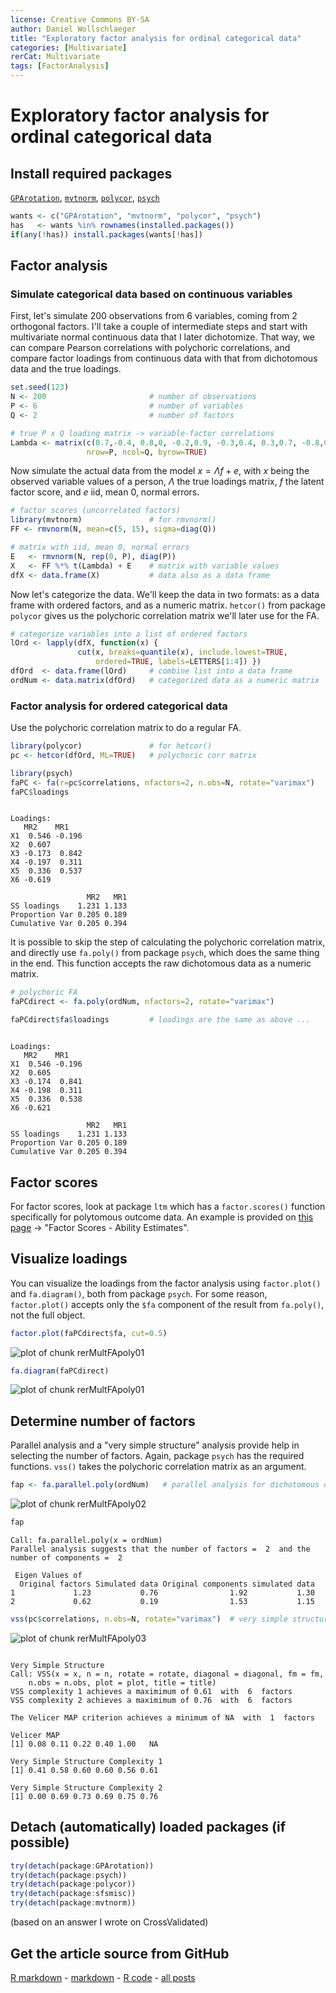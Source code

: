 ```yaml
---
license: Creative Commons BY-SA
author: Daniel Wollschlaeger
title: "Exploratory factor analysis for ordinal categorical data"
categories: [Multivariate]
rerCat: Multivariate
tags: [FactorAnalysis]
---
```


Exploratory factor analysis for ordinal categorical data
=========================

Install required packages
-------------------------

[`GPArotation`](http://cran.r-project.org/package=GPArotation), [`mvtnorm`](http://cran.r-project.org/package=mvtnorm), [`polycor`](http://cran.r-project.org/package=polycor), [`psych`](http://cran.r-project.org/package=psych)


```r
wants <- c("GPArotation", "mvtnorm", "polycor", "psych")
has   <- wants %in% rownames(installed.packages())
if(any(!has)) install.packages(wants[!has])
```


Factor analysis
-------------------------

### Simulate categorical data based on continuous variables

First, let's simulate 200 observations from 6 variables, coming from 2 orthogonal factors. I'll take a couple of intermediate steps and start with multivariate normal continuous data that I later dichotomize. That way, we can compare Pearson correlations with polychoric correlations, and compare factor loadings from continuous data with that from dichotomous data and the true loadings.


```r
set.seed(123)
N <- 200                       # number of observations
P <- 6                         # number of variables
Q <- 2                         # number of factors

# true P x Q loading matrix -> variable-factor correlations
Lambda <- matrix(c(0.7,-0.4, 0.8,0, -0.2,0.9, -0.3,0.4, 0.3,0.7, -0.8,0.1),
                 nrow=P, ncol=Q, byrow=TRUE)
```


Now simulate the actual data from the model $x = \Lambda f + e$, with $x$ being the observed variable values of a person, $\Lambda$ the true loadings matrix, $f$ the latent factor score, and $e$ iid, mean 0, normal errors.


```r
# factor scores (uncorrelated factors)
library(mvtnorm)               # for rmvnorm()
FF <- rmvnorm(N, mean=c(5, 15), sigma=diag(Q))

# matrix with iid, mean 0, normal errors
E   <- rmvnorm(N, rep(0, P), diag(P))
X   <- FF %*% t(Lambda) + E    # matrix with variable values
dfX <- data.frame(X)           # data also as a data frame
```


Now let's categorize the data. We'll keep the data in two formats: as a data frame with ordered factors, and as a numeric matrix. `hetcor()` from package `polycor` gives us the polychoric correlation matrix we'll later use for the FA.


```r
# categorize variables into a list of ordered factors
lOrd <- lapply(dfX, function(x) {
               cut(x, breaks=quantile(x), include.lowest=TRUE,
                   ordered=TRUE, labels=LETTERS[1:4]) })
dfOrd  <- data.frame(lOrd)     # combine list into a data frame
ordNum <- data.matrix(dfOrd)   # categorized data as a numeric matrix
```


### Factor analysis for ordered categorical data

Use the polychoric correlation matrix to do a regular FA.


```r
library(polycor)               # for hetcor()
pc <- hetcor(dfOrd, ML=TRUE)   # polychoric corr matrix
```



```r
library(psych)
faPC <- fa(r=pc$correlations, nfactors=2, n.obs=N, rotate="varimax")
faPC$loadings
```

```

Loadings:
   MR2    MR1   
X1  0.546 -0.196
X2  0.607       
X3 -0.173  0.842
X4 -0.197  0.311
X5  0.336  0.537
X6 -0.619       

                 MR2   MR1
SS loadings    1.231 1.133
Proportion Var 0.205 0.189
Cumulative Var 0.205 0.394
```


It is possible to skip the step of calculating the polychoric correlation matrix, and directly use `fa.poly()` from package `psych`, which does the same thing in the end. This function accepts the raw dichotomous data as a numeric matrix.


```r
# polychoric FA
faPCdirect <- fa.poly(ordNum, nfactors=2, rotate="varimax")
```



```r
faPCdirect$fa$loadings         # loadings are the same as above ...
```

```

Loadings:
   MR2    MR1   
X1  0.546 -0.196
X2  0.605       
X3 -0.174  0.841
X4 -0.198  0.311
X5  0.336  0.538
X6 -0.621       

                 MR2   MR1
SS loadings    1.231 1.133
Proportion Var 0.205 0.189
Cumulative Var 0.205 0.394
```


Factor scores
-------------------------

For factor scores, look at package `ltm` which has a `factor.scores()` function specifically for polytomous outcome data. An example is provided on [this page](http://eur.academia.edu/DimitrisRizopoulos/Teaching) -> "Factor Scores - Ability Estimates".

Visualize loadings
-------------------------

You can visualize the loadings from the factor analysis using `factor.plot()` and `fa.diagram()`, both from package `psych`. For some reason, `factor.plot()` accepts only the `$fa` component of the result from `fa.poly()`, not the full object.


```r
factor.plot(faPCdirect$fa, cut=0.5)
```

![plot of chunk rerMultFApoly01](content/assets/figure/rerMultFApoly011.png) 

```r
fa.diagram(faPCdirect)
```

![plot of chunk rerMultFApoly01](content/assets/figure/rerMultFApoly012.png) 


Determine number of factors
-------------------------

Parallel analysis and a "very simple structure" analysis provide help in selecting the number of factors. Again, package `psych` has the required functions. `vss()` takes the polychoric correlation matrix as an argument.


```r
fap <- fa.parallel.poly(ordNum)   # parallel analysis for dichotomous data
```

![plot of chunk rerMultFApoly02](content/assets/figure/rerMultFApoly02.png) 



```r
fap
```

```
Call: fa.parallel.poly(x = ordNum)
Parallel analysis suggests that the number of factors =  2  and the number of components =  2 

 Eigen Values of 
  Original factors Simulated data Original components simulated data
1             1.23           0.76                1.92           1.30
2             0.62           0.19                1.53           1.15
```

```r
vss(pc$correlations, n.obs=N, rotate="varimax")  # very simple structure
```

![plot of chunk rerMultFApoly03](content/assets/figure/rerMultFApoly03.png) 

```

Very Simple Structure
Call: VSS(x = x, n = n, rotate = rotate, diagonal = diagonal, fm = fm, 
    n.obs = n.obs, plot = plot, title = title)
VSS complexity 1 achieves a maximimum of 0.61  with  6  factors
VSS complexity 2 achieves a maximimum of 0.76  with  6  factors

The Velicer MAP criterion achieves a minimum of NA  with  1  factors
 
Velicer MAP
[1] 0.08 0.11 0.22 0.40 1.00   NA

Very Simple Structure Complexity 1
[1] 0.41 0.58 0.60 0.60 0.56 0.61

Very Simple Structure Complexity 2
[1] 0.00 0.69 0.73 0.69 0.75 0.76
```


Detach (automatically) loaded packages (if possible)
-------------------------


```r
try(detach(package:GPArotation))
try(detach(package:psych))
try(detach(package:polycor))
try(detach(package:sfsmisc))
try(detach(package:mvtnorm))
```


(based on an answer I wrote on CrossValidated)

Get the article source from GitHub
----------------------------------------------

[R markdown](https://github.com/dwoll/RExRepos/raw/master/Rmd/multFApoly.Rmd) - [markdown](https://github.com/dwoll/RExRepos/raw/master/md/multFApoly.md) - [R code](https://github.com/dwoll/RExRepos/raw/master/R/multFApoly.R) - [all posts](https://github.com/dwoll/RExRepos/)
